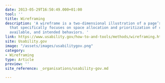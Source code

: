 ```yaml
---
date: 2013-05-29T16:50:49.000+01:00
tool: ''
title: Wireframing
description: 'A wireframe is a two-dimensional illustration of a page’s interface
  that specifically focuses on space allocation and prioritization of content, functionalities
  available, and intended behaviors. '
link: https://www.usability.gov/how-to-and-tools/methods/wireframing.html
site: Usability.gov
image: "/assets/images/usabilitygov.png"
category:
- Wireframing
type: Article
preview: ''
site_reference: _organisations/usability-gov.md

---
```

